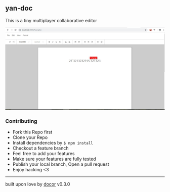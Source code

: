 ## yan-doc

This is a tiny multiplayer collaborative editor

![doc-editor](https://raw.githubusercontent.com/Yangfan2016/PicBed/master/Blog/yan-editor.JPG)

### Contributing
- Fork this Repo first
- Clone your Repo
- Install dependencies by `$ npm install`
- Checkout a feature branch
- Feel free to add your features
- Make sure your features are fully tested
- Publish your local branch, Open a pull request
- Enjoy hacking <3

---
built upon love by [docor](https://github.com/turingou/docor.git) v0.3.0
